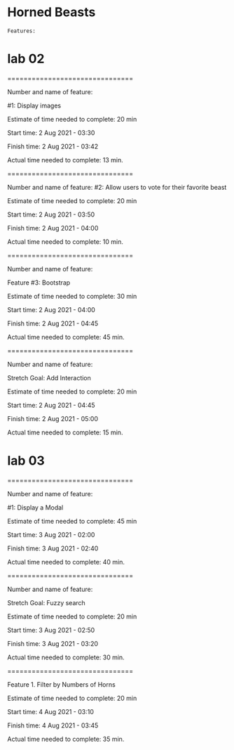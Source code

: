 # Horned Beasts

`Features:`
# lab 02
===============================

Number and name of feature: 

#1: Display images

Estimate of time needed to complete: 20 min

Start time: 2 Aug 2021 - 03:30

Finish time: 2 Aug 2021 - 03:42

Actual time needed to complete: 13 min.

===============================

Number and name of feature: 
 #2: Allow users to vote for their favorite beast

Estimate of time needed to complete: 20 min

Start time: 2 Aug 2021 - 03:50

Finish time: 2 Aug 2021 - 04:00

Actual time needed to complete: 10 min.

===============================

Number and name of feature: 

Feature #3: Bootstrap

Estimate of time needed to complete: 30 min

Start time: 2 Aug 2021 - 04:00

Finish time: 2 Aug 2021 - 04:45

Actual time needed to complete: 45 min.


===============================

Number and name of feature: 

Stretch Goal: Add Interaction

Estimate of time needed to complete: 20 min

Start time: 2 Aug 2021 - 04:45

Finish time: 2 Aug 2021 - 05:00

Actual time needed to complete: 15 min.

# lab 03

===============================

Number and name of feature: 

#1: Display a Modal

Estimate of time needed to complete: 45 min

Start time: 3 Aug 2021 - 02:00

Finish time: 3 Aug 2021 - 02:40

Actual time needed to complete: 40 min.

===============================

Number and name of feature: 

Stretch Goal: Fuzzy search

Estimate of time needed to complete: 20 min

Start time: 3 Aug 2021 - 02:50

Finish time: 3 Aug 2021 - 03:20

Actual time needed to complete: 30 min.

===============================

Feature 1. Filter by Numbers of Horns

Estimate of time needed to complete: 20 min

Start time: 4 Aug 2021 - 03:10

Finish time: 4 Aug 2021 - 03:45

Actual time needed to complete: 35 min.
